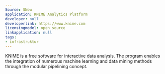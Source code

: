 ```yaml
---
Source: SNow
application: KNIME Analytics Platform
developer: null
developerlink: https://www.knime.com
licensingmodel: open source
linkapplication: null
tags:
- infrastruktur
---
```

KNIME is a free software for interactive data analysis. The program enables the integration of numerous machine learning and data mining methods through the modular pipelining concept. 
